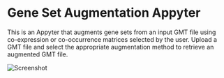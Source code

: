 # Gene Set Augmentation Appyter

This is an Appyter that augments gene sets from an input GMT file using co-expression or co-occurrence matrices selected by the user. Upload a GMT file and select the appropriate augmentation method to retrieve an augmented GMT file. 



![Screenshot](./static/screenshot.png)

